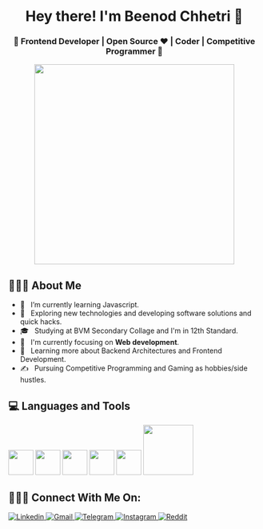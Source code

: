 <div align="center">
  <h1>Hey there! I'm Beenod Chhetri 👋</h1>
  <h3>🚀 Frontend Developer | Open Source ♥ | Coder | Competitive Programmer 🚀</h3>
  <img src="https://mir-s3-cdn-cf.behance.net/project_modules/hd/06f21a161921919.63cd7887d0a70.gif" width="400"/>
</div>

## 👨🏻‍💻 About Me

- 💬 &nbsp; I’m currently learning Javascript.
- 🤔 &nbsp; Exploring new technologies and developing software solutions and quick hacks.
- 🎓 &nbsp; Studying at BVM Secondary Collage and I'm in 12th Standard.
- 👀 &nbsp; I'm currently focusing on **Web development**.
- 🌱 &nbsp; Learning more about Backend Architectures and Frontend Development.
- ✍️ &nbsp; Pursuing Competitive Programming and Gaming as hobbies/side hustles.

## 💻 Languages and Tools

<p align="left">
  <img src="https://media.giphy.com/media/3rCcV6sC1o2GY/giphy.gif" width="50">
  <img src="https://media3.giphy.com/media/ln7z2eWriiQAllfVcn/200w.webp" width="50">
  <img src="https://i.giphy.com/media/eNAsjO55tPbgaor7ma/200w.webp" width="50">
  <img src="https://i.giphy.com/media/IdyAQJVN2kVPNUrojM/200.webp" width="50">
  <img src="https://media3.giphy.com/media/kdFc8fubgS31b8DsVu/giphy.webp" width="50">
  <img src="https://media.giphy.com/media/kH1DBkPNyZPOk0BxrM/giphy.gif" width="100">
</p>

## 🤝🏻🌐 Connect With Me On:

<p>
  <a href="https://www.linkedin.com/in/beenod-chhetri" target="_blank">
    <img src="https://img.shields.io/badge/-Linkedin-4169E1?style=flat-square&logo=Linkedin&logoColor=white" alt="Linkedin">
  </a>
  <a href="mailto:xfactorbinod69@gmail.com" target="_blank">
    <img src="https://img.shields.io/badge/-Gmail-c14438?style=flat-square&logo=Gmail&logoColor=white" alt="Gmail">
  </a>
  <a href="https://t.me/beenod69" target="_blank">
    <img src="https://img.shields.io/badge/Telegram-2CA5E0?style=flat-square&logo=telegram&logoColor=white" alt="Telegram">
  </a>
  <a href="https://www.instagram.com/beenod_69/" target="_blank">
    <img src="https://img.shields.io/badge/Instagram-E4405F?style=flat-square&logo=instagram&logoColor=white" alt="Instagram">
  </a>
  <a href="https://www.reddit.com/user/Exact-Bullfrog-3928" target="_blank">
    <img src="https://img.shields.io/badge/Reddit-FF4500?style=flat-square&logo=reddit&logoColor=white" alt="Reddit">
  </a>
</p>
